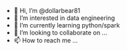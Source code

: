 - 👋 Hi, I’m @dollarbear81
- 👀 I’m interested in data engineering
- 🌱 I’m currently learning python/spark
- 💞️ I’m looking to collaborate on ...
- 📫 How to reach me ...

<!---
dollarbear81/dollarbear81 is a ✨ special ✨ repository because its `README.md` (this file) appears on your GitHub profile.
You can click the Preview link to take a look at your changes.
--->
